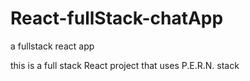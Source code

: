 # React-fullStack-chatApp
a fullstack react app

this is a full stack React project that uses P.E.R.N. stack 
